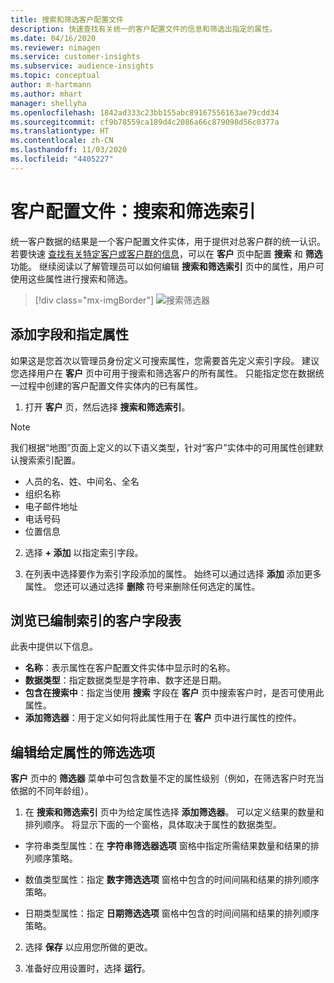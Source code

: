 ```yaml
---
title: 搜索和筛选客户配置文件
description: 快速查找有关统一的客户配置文件的信息和筛选出指定的属性。
ms.date: 04/16/2020
ms.reviewer: nimagen
ms.service: customer-insights
ms.subservice: audience-insights
ms.topic: conceptual
author: m-hartmann
ms.author: mhart
manager: shellyha
ms.openlocfilehash: 1842ad333c23bb155abc89167556163ae79cdd34
ms.sourcegitcommit: cf9b78559ca189d4c2086a66c879098d56c0377a
ms.translationtype: HT
ms.contentlocale: zh-CN
ms.lasthandoff: 11/03/2020
ms.locfileid: "4405227"
---
```

# <a name="customer-profiles-search--filter-index"></a>客户配置文件：搜索和筛选索引

统一客户数据的结果是一个客户配置文件实体，用于提供对总客户群的统一认识。 若要快速 [查找有关特定客户或客户群的信息](customer-profiles.md)，可以在 **客户** 页中配置 **搜索** 和 **筛选** 功能。 继续阅读以了解管理员可以如何编辑 **搜索和筛选索引** 页中的属性，用户可使用这些属性进行搜索和筛选。

> [!div class="mx-imgBorder"]
> ![搜索筛选器](media/search-filter.png "搜索筛选器")

## <a name="add-fields-and-specify-attributes"></a>添加字段和指定属性

如果这是您首次以管理员身份定义可搜索属性，您需要首先定义索引字段。 建议您选择用户在 **客户** 页中可用于搜索和筛选客户的所有属性。 只能指定您在数据统一过程中创建的客户配置文件实体内的已有属性。

1. 打开 **客户** 页，然后选择 **搜索和筛选索引**。

> [!NOTE]
> 我们根据“地图”页面上定义的以下语义类型，针对“客户”实体中的可用属性创建默认搜索索引配置。
> - 人员的名、姓、中间名、全名
> - 组织名称
> - 电子邮件地址
> - 电话号码
> - 位置信息

2. 选择 **+ 添加** 以指定索引字段。

3. 在列表中选择要作为索引字段添加的属性。 始终可以通过选择 **添加** 添加更多属性。 您还可以通过选择 **删除** 符号来删除任何选定的属性。

## <a name="explore-the-indexed-customer-fields-table"></a>浏览已编制索引的客户字段表

此表中提供以下信息。

- **名称**：表示属性在客户配置文件实体中显示时的名称。
- **数据类型**：指定数据类型是字符串、数字还是日期。
- **包含在搜索中**：指定当使用 **搜索** 字段在 **客户** 页中搜索客户时，是否可使用此属性。
- **添加筛选器**：用于定义如何将此属性用于在 **客户** 页中进行属性的控件。

## <a name="editing-filtering-options-for-a-given-attribute"></a>编辑给定属性的筛选选项

**客户** 页中的 **筛选器** 菜单中可包含数量不定的属性级别（例如，在筛选客户时充当依据的不同年龄组）。

1. 在 **搜索和筛选索引** 页中为给定属性选择 **添加筛选器**。 可以定义结果的数量和排列顺序。 将显示下面的一个窗格，具体取决于属性的数据类型。

- 字符串类型属性：在 **字符串筛选器选项** 窗格中指定所需结果数量和结果的排列顺序策略。

- 数值类型属性：指定 **数字筛选选项** 窗格中包含的时间间隔和结果的排列顺序策略。

- 日期类型属性：指定 **日期筛选选项** 窗格中包含的时间间隔和结果的排列顺序策略。

2. 选择 **保存** 以应用您所做的更改。

3. 准备好应用设置时，选择 **运行**。
